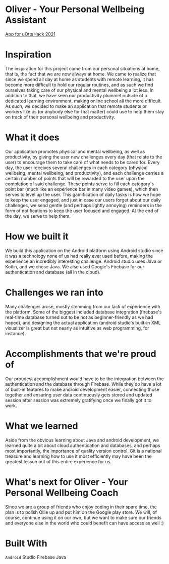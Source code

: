 # Oliver - Your Personal Wellbeing Assistant
[App for uOttaHack 2021](https://devpost.com/software/oliver?ref_content=my-projects-tab&ref_feature=my_projects&fbclid=IwAR0GWO3bOMQzyooOjTQ_YTcFS6j6QH5EJZf9KRccyoPLdfZc7ciqTLZBnR8)

# Inspiration
The inspiration for this project came from our personal situations at home, that is, the fact that we are now always at home. We came to realize that since we spend all day at home as students with remote learning, it has become more difficult to hold our regular routines, and as such we find ourselves taking care of our physical and mental wellbeing a lot less. In addition to that, we have seen our productivity plummet outside of a dedicated learning environment, making online school all the more difficult. As such, we decided to make an application that remote students or workers like us (or anybody else for that matter) could use to help them stay on track of their personal wellbeing and productivity.

# What it does
Our application promotes physical and mental wellbeing, as well as productivity, by giving the user new challenges every day (that relate to the user) to encourage them to take care of what needs to be cared for. Every day, the user receives several challenges in each category (physical wellbeing, mental wellbeing, and productivity), and each challenge carries a certain number of points that will be rewarded to the user upon the completion of said challenge. These points serve to fill each category's point bar (much like an experience bar in many video games), which then serves to level up the user. This gamification of daily tasks is how we hope to keep the user engaged, and just in case our users forget about our daily challenges, we send gentle (and perhaps lightly annoying) reminders in the form of notifications to keep the user focused and engaged. At the end of the day, we serve to help them.

# How we built it
We build this application on the Android platform using Android studio since it was a technology none of us had really ever used before, making the experience an incredibly interesting challenge. Android studio uses Java or Kotlin, and we chose Java. We also used Google's Firebase for our authentication and database (all in the cloud).

# Challenges we ran into
Many challenges arose, mostly stemming from our lack of experience with the platform. Some of the biggest included database integration (firebase's real-time database turned out to be not as beginner-friendly as we had hoped), and designing the actual application (android studio's built-in XML visualizer is great but not nearly as intuitive as web programming, for instance).

# Accomplishments that we're proud of
Our proudest accomplishment would have to be the integration between the authentication and the database through Firebase. While they do have a lot of built-in features to make android development easier, connecting those together and ensuring user data continuously gets stored and updated session after session was extremely gratifying once we finally got it to work.

# What we learned
Aside from the obvious learning about Java and android development, we learned quite a bit about cloud authentication and databases, and perhaps most importantly, the importance of quality version control. Git is a national treasure and learning how to use it most efficiently may have been the greatest lesson out of this entire experience for us.

# What's next for Oliver - Your Personal Wellbeing Coach
Since we are a group of friends who enjoy coding in their spare time, the plan is to polish Ollie up and put him on the Google play store. We will, of course, continue using it on our own, but we want to make sure our friends and everyone else in the world who could benefit can have access as well :)

# Built With
`Android` Studio Firebase Java
